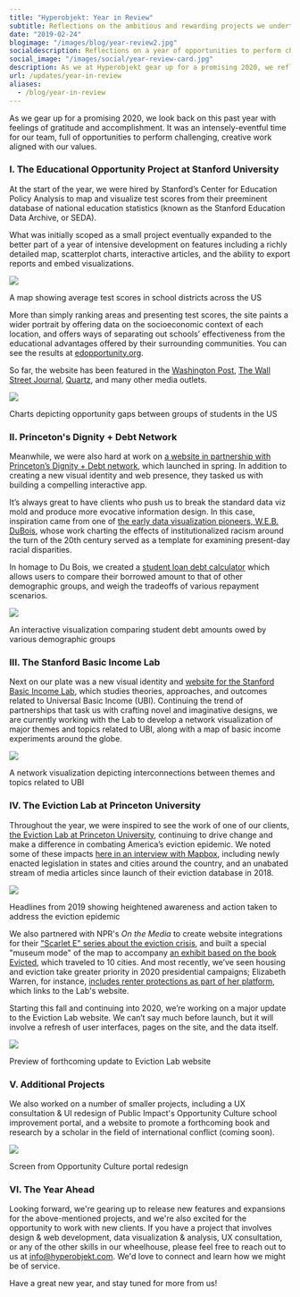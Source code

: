 ```yaml
---
title: "Hyperobjekt: Year in Review"
subtitle: Reflections on the ambitious and rewarding projects we undertook in 2019
date: "2019-02-24"
blogimage: "/images/blog/year-review2.jpg"
socialdescription: Reflections on a year of opportunities to perform challenging, creative work aligned with our values. 
social_image: "/images/social/year-review-card.jpg"
description: As we at Hyperobjekt gear up for a promising 2020, we reflect upon this past year with feelings of gratitude and accomplishment. It was an intensely-eventful time for our team, full of opportunities to perform challenging, creative work aligned with our values. 
url: /updates/year-in-review
aliases:
  - /blog/year-in-review
---
```

As we gear up for a promising 2020, we look back on this past year with feelings of gratitude and accomplishment. It was an intensely-eventful time for our team, full of opportunities to perform challenging, creative work aligned with our values. 

<h3>I. The Educational Opportunity Project at Stanford University</h3>

At the start of the year, we were hired by Stanford’s Center for Education Policy Analysis to map and visualize test scores from their preeminent database of national education statistics (known as the Stanford Education Data Archive, or SEDA). 

What was initially scoped as a small project eventually expanded to the better part of a year of intensive development on features including a richly detailed map, scatterplot charts, interactive articles, and the ability to export reports and embed visualizations. 

<img src="/images/blog/mapandchart.jpg" />
<p class="blogcaption">A map showing average test scores in school districts across the US</p>

More than simply ranking areas and presenting test scores, the site paints a wider portrait by offering data on the socioeconomic context of each location, and offers ways of separating out schools’ effectiveness from the educational advantages offered by their surrounding communities. You can see the results at <a href="https://edopportunity.org" target="_blank">edopportunity.org</a>.

So far, the website has been featured in the <a href="https://www.washingtonpost.com/local/education/achievement-gaps-in-schools-driven-by-poverty-study-finds/2019/09/22/59491778-dd73-11e9-b199-f638bf2c340f_story.html" target="_blank">Washington Post</a>, <a href="https://www.wsj.com/articles/in-mississippi-an-unlikely-model-for-school-desegregation-11574424004" target="_blank">The Wall Street Journal</a>, <a href="https://qz.com/1715113/the-most-accurate-school-rating-tool-is-this-map-from-stanford/" target="_blank">Quartz</a>, and many other media outlets.


<img src="/images/blog/2-charts.jpg" />
<p class="blogcaption">Charts depicting opportunity gaps between groups of students in the US</p>

<h3>II. Princeton's Dignity + Debt Network</h3>

Meanwhile, we were also hard at work on <a href="https://www.dignityanddebt.org/" target="_blank">a website in partnership with Princeton’s Dignity + Debt network</a>, which launched in spring. In addition to creating a new visual identity and web presence, they tasked us with building a compelling interactive app.

It’s always great to have clients who push us to break the standard data viz mold and produce more evocative information design. In this case, inspiration came from one of <a href="https://www.smithsonianmag.com/history/first-time-together-and-color-book-displays-web-du-bois-visionary-infographics-180970826/" target="_blank">the early data visualization pioneers, W.E.B. DuBois</a>, whose work charting the effects of institutionalized racism around the turn of the 20th century served as a template for examining present-day racial disparities.

In homage to Du Bois, we created a <a href="https://www.dignityanddebt.org/projects/student-debt-calculator/" target="_blank">student loan debt calculator</a> which allows users to compare their borrowed amount to that of other demographic groups, and weigh the tradeoffs of various repayment scenarios.

<img src="/images/blog/debt-calculator.jpg" />
<p class="blogcaption">An interactive visualization comparing student debt amounts owed by various demographic groups</p>

<h3>III. The Stanford Basic Income Lab</h3>

Next on our plate was a new visual identity and <a href="https://basicincome.stanford.edu/" target="blank">website for the Stanford Basic Income Lab</a>, which studies theories, approaches, and outcomes related to Universal Basic Income (UBI). Continuing the trend of partnerships that task us with crafting novel and imaginative designs, we are currently working with the Lab to develop a network visualization of major themes and topics related to UBI, along with a map of basic income experiments around the globe. 

<img src="/images/blog/ubi-network2.jpg" />
<p class="blogcaption">A network visualization depicting interconnections between themes and topics related to UBI</p>

<h3>IV. The Eviction Lab at Princeton University</h3>

Throughout the year, we were inspired to see the work of one of our clients, <a href="https://evictionlab.org" target="_blank">the Eviction Lab at Princeton University</a>, continuing to drive change and make a difference in combating America’s eviction epidemic. We noted some of these impacts <a href="https://blog.mapbox.com/eviction-lab-one-year-later-8515d639e83e" target="_blank">here in an interview with Mapbox</a>, including newly enacted legislation in states and cities around the country, and an unabated stream of media articles since launch of their eviction database in 2018. 

<img src="/images/blog/el-headlines.jpg" />
<p class="blogcaption">Headlines from 2019 showing heightened awareness and action taken to address the eviction epidemic</p>

We also partnered with NPR's <i>On the Media</i> to create website integrations for their <a href="https://www.wnycstudios.org/podcasts/otm/scarlet-e-unmasking-americas-eviction-crisis" target="_blank">"Scarlet E" series about the eviction crisis</a>, and built a special "museum mode" of the map to accompany <a href="https://www.jsonline.com/story/entertainment/arts/2019/05/16/evicted-exhibit-coming-here-brings-affordable-housing-crisis-home/1186688001/" target="_blank">an exhibit based on the book Evicted</a>, which traveled to 10 cities. And most recently, we’ve seen housing and eviction take greater priority in 2020 presidential campaigns; Elizabeth Warren, for instance, <a href="https://elizabethwarren.com/plans/protecting-empowering-renters" target="_blank">includes renter protections as part of her platform</a>, which links to the Lab's website. 

Starting this fall and continuing into 2020, we’re working on a major update to the Eviction Lab website. We can’t say much before launch, but it will involve a refresh of user interfaces, pages on the site, and the data itself. 

<img src="/images/blog/elchart.jpg" />
<p class="blogcaption">Preview of forthcoming update to Eviction Lab website</p>

<h3>V. Additional Projects</h3>

We also worked on a number of smaller projects, including a UX consultation & UI redesign of Public Impact's Opportunity Culture school improvement portal, and a website to promote a forthcoming book and research by a scholar in the field of international conflict (coming soon).


<img src="/images/blog/ocportal-screen.jpg" />
<p class="blogcaption">Screen from Opportunity Culture portal redesign</p>

<h3>VI. The Year Ahead</h3>

Looking forward, we're gearing up to release new features and expansions for the above-mentioned projects, and we're also excited for the opportunity to work with new clients. If you have a project that involves design & web development, data visualization & analysis, UX consultation, or any of the other skills in our wheelhouse, please feel free to reach out to us at <a href="mailto:info@hyperobjekt.com">info@hyperobjekt.com</a>. We'd love to connect and learn how we might be of service.

Have a great new year, and stay tuned for more from us!

